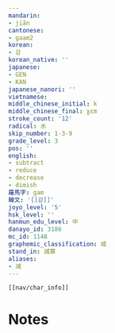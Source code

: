 ```yaml
---
mandarin:
- jiǎn
cantonese:
- gaam2
korean:
- 감
korean_native: ''
japanese:
- GEN
- KAN
japanese_nanori: ''
vietnamese:
middle_chinese_initial: k
middle_chinese_final: ɣɛm
stroke_count: '12'
radical: 水
skip_number: 1-3-9
grade_level: 3
pos: ''
english:
- subtract
- reduce
- decrease
- dimish
羅馬字: gam
韓文: '[[감]]'
joyo_level: '5'
hsk_level: ''
hanmun_edu_level: 中
danayo_id: 3186
mc_id: 1148
graphemic_classification: 咸
stand_in: 減算
aliases:
- 减
---
```

```meta-bind-embed
[[nav/char_info]]
```

# Notes
